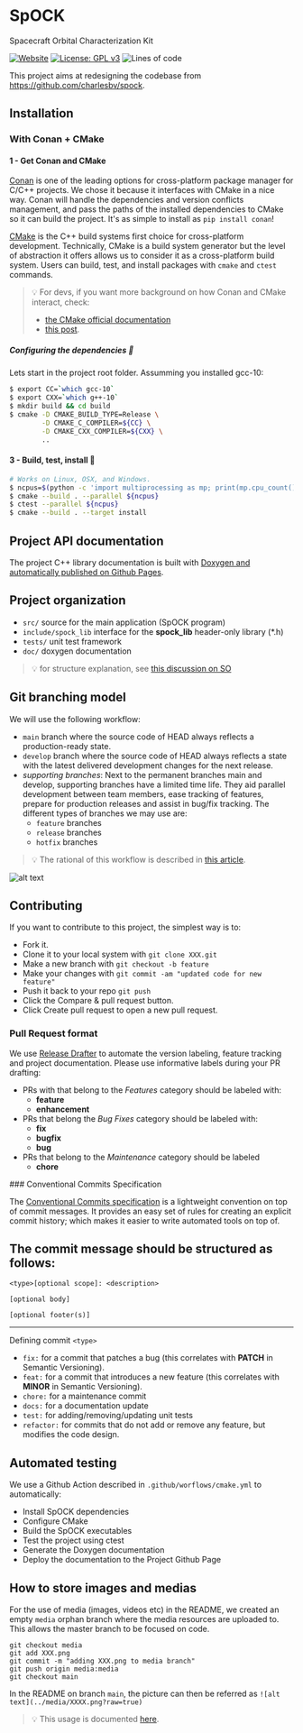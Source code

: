 # SpOCK
Spacecraft Orbital Characterization Kit

[![Website](https://img.shields.io/website?down_message=documentation%20offline&up_message=documentation%20online%21&url=https%3A%2F%2Fbecheler.github.io%2FSpOCK%2F)](https://becheler.github.io/SpOCK/)
[![License: GPL v3](https://img.shields.io/badge/License-GPLv3-blue.svg)](https://www.gnu.org/licenses/gpl-3.0)
![Lines of code](https://img.shields.io/tokei/lines/github/Becheler/SpOCK)

This project aims at redesigning the codebase from https://github.com/charlesbv/spock.

## Installation

### With Conan + CMake

#### 1 - Get Conan and CMake

[Conan](https://conan.io/) is one of the leading options for cross-platform package
manager for C/C++ projects. We chose it because it interfaces with CMake in a nice
way. Conan will handle the dependencies and version conflicts management, and pass
the paths of the installed dependencies to CMake so it can build the project.
It's as simple to install as `pip install conan`!

[CMake](https://cmake.org/cmake/help/latest/manual/cmake.1.html) is the C++ build systems first choice for cross-platform development. Technically, CMake is a build system generator but the
level of abstraction it offers allows us to consider it as a cross-platform build system.
Users can build, test, and install packages with `cmake` and `ctest` commands.

> :bulb: For devs, if you want more background on how Conan and CMake interact, check:
> - [the CMake official documentation](https://docs.conan.io/en/1.36/integrations/build_system/cmake.html)
> - [this post](https://jfreeman.dev/blog/2019/05/22/trying-conan-with-modern-cmake:-dependencies/).

##### Configuring the dependencies :wrench:

Lets start in the project root folder. Assumming you installed gcc-10:

```bash
$ export CC=`which gcc-10`
$ export CXX=`which g++-10`
$ mkdir build && cd build
$ cmake -D CMAKE_BUILD_TYPE=Release \
        -D CMAKE_C_COMPILER=${CC} \
        -D CMAKE_CXX_COMPILER=${CXX} \
        ..
```

#### 3 - Build, test, install :rocket:

```bash
# Works on Linux, OSX, and Windows.
$ ncpus=$(python -c 'import multiprocessing as mp; print(mp.cpu_count())')
$ cmake --build . --parallel ${ncpus}
$ ctest --parallel ${ncpus}
$ cmake --build . --target install
```

## Project API documentation

The project C++ library documentation is built with [Doxygen and automatically published on Github Pages](https://becheler.github.io/SpOCK/).

## Project organization

- `src/` source for the main application (SpOCK program)
- `include/spock_lib` interface for the **spock_lib** header-only library (*.h)
- `tests/` unit test framework
- `doc/` doxygen documentation

> :bulb: for structure explanation, see [this discussion on SO](https://stackoverflow.com/questions/2360734/whats-a-good-directory-structure-for-larger-c-projects-using-makefile)

## Git branching model

We will use the following workflow:

- `main` branch where the source code of HEAD always reflects a production-ready state.
- `develop` branch where the source code of HEAD always reflects a state with the latest delivered development changes for the next release.
- *supporting branches*: Next to the permanent branches main and develop, supporting branches have a limited time life. They aid parallel development between team members, ease tracking of features, prepare for production releases and assist in bug/fix tracking. The different types of branches we may use are:
  - `feature` branches
  - `release` branches
  - `hotfix` branches

> :bulb: The rational of this workflow is described in [this article](https://nvie.com/posts/a-successful-git-branching-model/).

![alt text](../media/git-branching-model.png?raw=true)

## Contributing

If you want to contribute to this project, the simplest way is to:
- Fork it.
- Clone it to your local system with `git clone XXX.git`
- Make a new branch with `git checkout -b feature`
- Make your changes with `git commit -am "updated code for new feature"`
- Push it back to your repo `git push`
- Click the Compare & pull request button.
- Click Create pull request to open a new pull request.

### Pull Request format

We use [Release Drafter](https://github.com/marketplace/actions/release-drafter) to automate the version labeling, feature tracking and project documentation. Please use informative labels during your PR drafting:

- PRs with that belong to the *Features* category should be labeled with:
  - **feature**
  - **enhancement**
- PRs that belong the *Bug Fixes* category should be labeled with:
  - **fix**
  - **bugfix**
  - **bug**
- PRs that belong to the *Maintenance* category should be labeled
  - **chore**

### Conventional Commits Specification

The [Conventional Commits specification](https://www.conventionalcommits.org/en/v1.0.0/) is a lightweight convention on top of commit messages. It provides an easy set of rules for creating an explicit commit history; which makes it easier to write automated tools on top of.

The commit message should be structured as follows:
--------------------
```
<type>[optional scope]: <description>

[optional body]

[optional footer(s)]
```
----------------------
Defining commit `<type>`
- `fix:` for a commit that patches a bug (this correlates with **PATCH** in Semantic Versioning).
- `feat:` for a commit that introduces a new feature (this correlates with **MINOR** in Semantic Versioning).
- `chore:` for a maintenance commit
- `docs:` for a documentation update
- `test:` for adding/removing/updating unit tests
- `refactor:` for commits that do not add or remove any feature, but modifies the code design.

## Automated testing

We use a Github Action described in `.github/worflows/cmake.yml` to automatically:
- Install SpOCK dependencies
- Configure CMake
- Build the SpOCK executables
- Test the project using ctest
- Generate the Doxygen documentation
- Deploy the documentation to the Project Github Page

## How to store images and medias

For the use of media (images, videos etc) in the README, we created an empty `media` orphan
branch where the media resources are uploaded to. This allows the master branch to be focused on code.

```
git checkout media
git add XXX.png
git commit -m "adding XXX.png to media branch"
git push origin media:media
git checkout main
```

In the README on branch `main`, the picture can then be referred as `![alt text](../media/XXXX.png?raw=true)`

> :bulb: This usage is documented [here](https://medium.com/@minamimunakata/how-to-store-images-for-use-in-readme-md-on-github-9fb54256e951).
